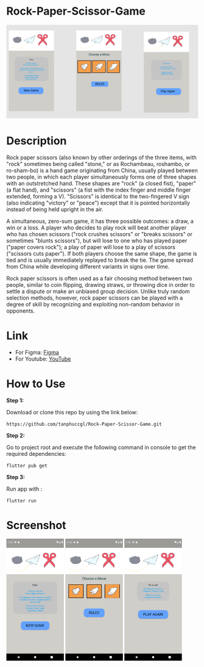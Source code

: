 # Rock-Paper-Scissor-Game

<img src="https://raw.githubusercontent.com/tanphuccgl/Rock-Paper-Scissor-Game/main/assets/309464808_1305556973533731_7986530469202869474_n.png" > 

# Description

Rock paper scissors (also known by other orderings of the three items, with "rock" sometimes being called "stone," or as Rochambeau, roshambo, or ro-sham-bo) is a hand game originating from China, usually played between two people, in which each player simultaneously forms one of three shapes with an outstretched hand. These shapes are "rock" (a closed fist), "paper" (a flat hand), and "scissors" (a fist with the index finger and middle finger extended, forming a V). "Scissors" is identical to the two-fingered V sign (also indicating "victory" or "peace") except that it is pointed horizontally instead of being held upright in the air.

A simultaneous, zero-sum game, it has three possible outcomes: a draw, a win or a loss. A player who decides to play rock will beat another player who has chosen scissors ("rock crushes scissors" or "breaks scissors" or sometimes "blunts scissors"), but will lose to one who has played paper ("paper covers rock"); a play of paper will lose to a play of scissors ("scissors cuts paper"). If both players choose the same shape, the game is tied and is usually immediately replayed to break the tie. The game spread from China while developing different variants in signs over time.

Rock paper scissors is often used as a fair choosing method between two people, similar to coin flipping, drawing straws, or throwing dice in order to settle a dispute or make an unbiased group decision. Unlike truly random selection methods, however, rock paper scissors can be played with a degree of skill by recognizing and exploiting non-random behavior in opponents.

# Link


* For Figma: [Figma](https://www.figma.com/file/YhVZuMOj06EeCQ1RBpiKf8/Rock-Paper-Scissor-Game-(Community)?node-id=3%3A22)
* For Youtube: [YouTube](https://www.youtube.com/watch?v=F3-BM_jiLak)


# How to Use 

**Step 1:**

Download or clone this repo by using the link below:

```
https://github.com/tanphuccgl/Rock-Paper-Scissor-Game.git
```

**Step 2:**

Go to project root and execute the following command in console to get the required dependencies: 

```
flutter pub get 
```

**Step 3:**

Run app with :

```
flutter run 
```


# Screenshot

<img src="https://raw.githubusercontent.com/tanphuccgl/Rock-Paper-Scissor-Game/main/assets/Screenshot_1667233725.png" width=30% height=50%> <img src="https://raw.githubusercontent.com/tanphuccgl/Rock-Paper-Scissor-Game/main/assets/Screenshot_1667233722.png" width=30% height=50%>  <img src="https://raw.githubusercontent.com/tanphuccgl/Rock-Paper-Scissor-Game/main/assets/Screenshot_1667233716.png" width=30% height=50%>  